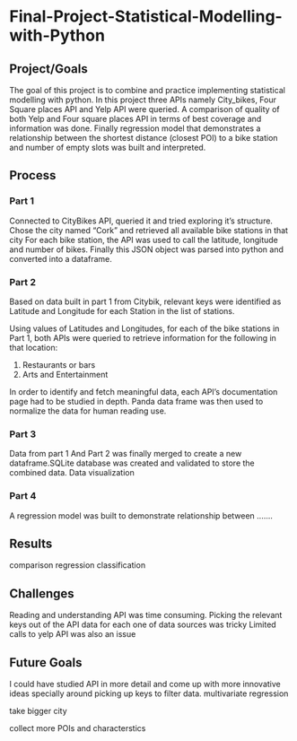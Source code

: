 # Final-Project-Statistical-Modelling-with-Python

## Project/Goals
The goal of this project is to combine and practice implementing statistical modelling with python.
In this project three APIs namely City_bikes, Four Square places API and Yelp API were queried. A comparison of quality of both Yelp and Four square places API in terms of best coverage and information was done.
Finally regression model that demonstrates a relationship between the shortest distance (closest POI) to a bike station  and number of empty slots  was built and interpreted. 
## Process
### Part 1
Connected  to CityBikes API, queried it and tried exploring it’s structure.
Chose the city named “Cork” and retrieved all available bike stations in that city
For each bike station, the API was used to call the latitude, longitude and number of bikes.
Finally this JSON object was parsed into python and converted into a dataframe. 

### Part 2
Based on data built in part 1 from Citybik, relevant keys were identified as Latitude and Longitude for each Station in the list of stations.

Using values of Latitudes and Longitudes, for each of the bike stations in Part 1, both APIs were queried to retrieve information for the following in that location:
 1. Restaurants or bars
 2. Arts and Entertainment

In order to identify and fetch meaningful data, each  API’s documentation page had to be studied in depth.
Panda data frame was then used to normalize the data for human reading use.
### Part 3
Data from part 1 And Part 2 was finally merged to create a new dataframe.SQLite database was created and validated to store the combined data.
Data visualization 

### Part 4

A regression model was built to demonstrate relationship between ....... 


## Results
comparison
regression
classification

## Challenges 
Reading and understanding API was time consuming.
Picking the relevant keys out of the API data for each one of data sources was tricky
Limited calls to yelp API was also an issue 

## Future Goals
I could have studied API in more detail and come up with more innovative ideas specially around picking up keys to filter data.
multivariate regression

take bigger city

collect more POIs and characterstics

